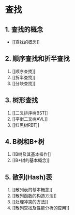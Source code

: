 # 查找

## 1. 查找的概念

- [[查找的概念]]

## 2. 顺序查找和折半查找

1. [[顺序查找]]
2. [[折半查找]]
3. [[分块查找]]

## 3. 树形查找

1. [[二叉排序树BST]]
2. [[平衡二叉树AVL]]
3. [[红黑树RBT]]

## 4. B树和B+树

1. [[B树及其基本操作]]
2. [[B+树的基本概念]]

## 5. 散列(Hash)表

1. [[散列表的基本概念]]
2. [[散列函数的构造方法]]
3. [[处理冲突的方法]]
4. [[散列查找及性能分析的应用]]

